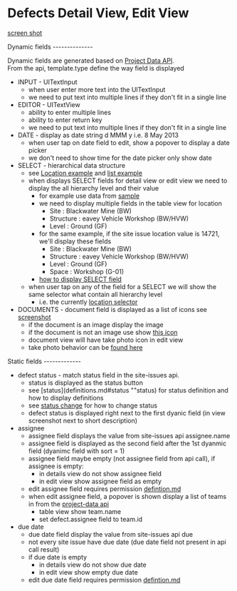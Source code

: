 Defects Detail View, Edit View
==============================

[screen shot](http://db.tt/HNhcdwdh "view screenshot")

<a name="dynamic-fields"/>
Dynamic fields
--------------

Dynamic fields are generated based on [Project Data API](project-data.md "Project Data").  
From the api, template.type define the way field is displayed 
* INPUT - UITextInput
    * when user enter more text into the UITextInput
    * we need to put text into multiple lines if they don't fit in a single line
* EDITOR - UITextView
    * ability to enter multiple lines
    * ability to enter return key
    * we need to put text into multiple lines if they don't fit in a single line
* DATE - display as date string d MMM y i.e. 8 May 2013
    * when user tap on date field to edit, show a popover to display a date picker
    * we don't need to show time for the date picker only show date
* SELECT - hierarchical data structure
    * see [Location example](location-example.md "location example") and [list example](list-example.md "list example")
    * when displays SELECT fields for detail view or edit view we need to display the all hierarchy level and their value
        * for example use data from [sample](location-example.md "location example")
        * we need to display multiple fields in the table view for location
            * Site : Blackwater Mine (BW)
            * Structure : eavey Vehicle Workshop (BW/HVW)
            * Level : Ground (GF)
        * for the same example, if the site issue location value is 14721, we'll display these fields
            * Site : Blackwater Mine (BW)
            * Structure : eavey Vehicle Workshop (BW/HVW)
            * Level : Ground (GF)
            * Space : Workshop (G-01)
        * [how to display SELECT field](defect-details-view.md#generate-view)
    * when user tap on any of the field for a SELECT we will show the same selector what contain all hierarchy level
        * i.e. the currently [location selector](http://db.tt/jGnBAqMc "location selector")
* DOCUMENTS - document field is displayed as a list of icons see [screenshot](http://db.tt/AloUr4wF "screenshot")
    * if the document is an image display the image
    * <a name="doc-icon"/> if the document is not an image use show [this icon](https://www.dropbox.com/s/ioyoz0ka5wqnjzn/document-icon.png "icon")
    * document view will have take photo icon in edit view
    * take photo behavior can be [found here](photo-annotation.md)

<a name="static-fields"/>
Static fields
-------------

* defect status - match status field in the site-issues api. 
    * status is displayed as the status button
    * see [status](definitions.md#status ""status) for status definition and how to display definitions
    * see [status change](definitions.md#status-changes "status change") for how to change status
    * defect status is displayed right next to the first dyanic field (in view screenshot next to short description)
* assignee
    * assignee field displays the value from site-issues api assignee.name
    * assignee field is displayed as the second field after the 1st dyanmic field (dyanimc field with sort = 1)
    * assignee field maybe empty (not assignee field from api call), if assignee is empty:
        * in details view do not show assignee field
        * in edit view show assignee field as empty
    * edit assignee field requires permission [defintion.md](definitions.md#privileges "defintion.md")
    * when edit assignee field, a popover is shown display a list of teams in from the [project-data api](project-data.md "project-data api")
        * table view show team.name
        * set defect.assignee field to team.id
* due date
    * due date field display the value from site-issues api due
    * not every site issue have due date (due date field not present in api call result)
    * if due date is empty
        * in details view do not show due date
        * in edit view show empty due date
    * edit due date field requires permission [defintion.md](definitions.md#privileges "defintion.md")
